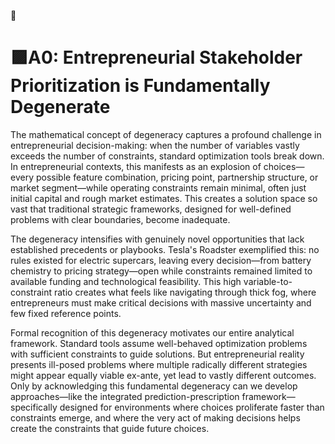 🚨
# 🟪A0: Entrepreneurial Stakeholder Prioritization is Fundamentally Degenerate

The mathematical concept of degeneracy captures a profound challenge in entrepreneurial decision-making: when the number of variables vastly exceeds the number of constraints, standard optimization tools break down. In entrepreneurial contexts, this manifests as an explosion of choices—every possible feature combination, pricing point, partnership structure, or market segment—while operating constraints remain minimal, often just initial capital and rough market estimates. This creates a solution space so vast that traditional strategic frameworks, designed for well-defined problems with clear boundaries, become inadequate.

The degeneracy intensifies with genuinely novel opportunities that lack established precedents or playbooks. Tesla's Roadster exemplified this: no rules existed for electric supercars, leaving every decision—from battery chemistry to pricing strategy—open while constraints remained limited to available funding and technological feasibility. This high variable-to-constraint ratio creates what feels like navigating through thick fog, where entrepreneurs must make critical decisions with massive uncertainty and few fixed reference points.

Formal recognition of this degeneracy motivates our entire analytical framework. Standard tools assume well-behaved optimization problems with sufficient constraints to guide solutions. But entrepreneurial reality presents ill-posed problems where multiple radically different strategies might appear equally viable ex-ante, yet lead to vastly different outcomes. Only by acknowledging this fundamental degeneracy can we develop approaches—like the integrated prediction-prescription framework—specifically designed for environments where choices proliferate faster than constraints emerge, and where the very act of making decisions helps create the constraints that guide future choices.

